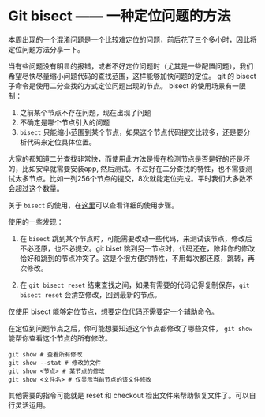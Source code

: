 # Git bisect —— 一种定位问题的方法

本周出现的一个混淆问题是一个比较难定位的问题，前后花了三个多小时，因此将定位问题方法分享一下。

当有些问题没有明显的报错，或者不好定位问题时（尤其是一些配置问题），我们希望尽快尽量缩小问题代码的查找范围，这样能够加快问题的定位。 git 的 bisect 子命令是使用二分查找的方式定位问题出现的节点。 bisect 的使用场景有一限制：

1. 之前某个节点不存在问题，现在出现了问题
2. 不确定是哪个节点引入的问题
3. `bisect` 只能缩小范围到某个节点，如果这个节点代码提交比较多，还是要分析代码来定位具体位置。

大家的都知道二分查找非常快，而使用此方法是慢在检测节点是否是好的还是坏的，比如安卓就需要安装app, 然后测试。不过好在二分查找的特性，也不需要测试太多节点。比如一列256个节点的提交，8次就能定位完成。平时我们大多数不会超过这个数量。

关于 `bisect` 的使用，在[这里](https://github.com/YaowenGuo/GitNotebook/blob/master/local/useful-feature.md)可以查看详细的使用步骤。

使用的一些发现：
1. 在 `bisect` 跳到某个节点时，可能需要改动一些代码，来测试该节点，修改后不必还原，也不必提交。git biset 跳到另一节点时，代码还在，除非你的修改恰好和跳到的节点冲突了。这是个很方便的特性，不用每次都还原，跳转，再次修改。

2. 在 `git bisect reset` 结束查找之间，如果有需要的代码记得复制保存，`git bisect reset` 会清空修改，回到最新的节点。


 仅使用 bisect 能够定位节点，想要定位代码还需要定一个辅助命令。

 在定位到问题节点之后，你可能想要知道这个节点都修改了哪些文件，
 `git show` 能帮你查看这个节点的所有修改。

```
git show # 查看所有修改
git show --stat # 修改的文件
git show <节点> # 某节点的修改
git show <文件名> # 仅显示当前节点的该文件修改
```

 其他需要的指令可能就是 reset 和 checkout 检出文件来帮助恢复文件了。可以自行灵活运用。
